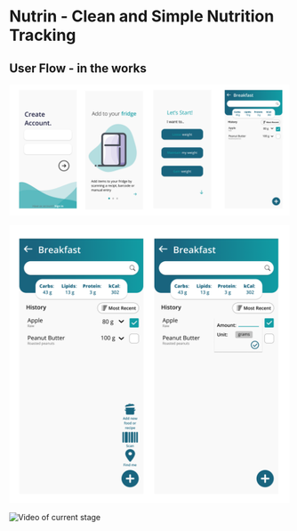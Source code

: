 # Nutrin - Clean and Simple Nutrition Tracking
## User Flow - in the works 

![Figma Prototype of the App](flow(2).png)

![Figma Prototype of the App](search.png)

![Video of current stage](https://drive.google.com/file/d/1qrJPPfH_8D12OOaSUPXxJklWP5URpRjk/view?usp=sharing)
